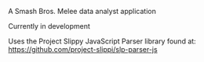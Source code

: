 A Smash Bros. Melee data analyst application 

Currently in development

Uses the Project Slippy JavaScript Parser library found at:
https://github.com/project-slippi/slp-parser-js
